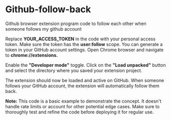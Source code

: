 # Github-follow-back
Github browser extension program code to follow each other when someone follows my github account

Replace **YOUR_ACCESS_TOKEN** in the code with your personal access token. Make sure the token has the **user:follow** scope.
You can generate a token in your GitHub account settings.
Open Chrome browser and navigate to **chrome://extensions.**

Enable the **"Developer mode"** toggle.
Click on the **"Load unpacked"** button and select the directory where you saved your extension project.

The extension should now be loaded and active on GitHub. When someone follows your GitHub account, the extension will automatically follow them back.

**Note:** This code is a basic example to demonstrate the concept. It doesn't handle rate limits or account for other potential edge cases. Make sure to thoroughly test and refine the code before deploying it for regular use.
